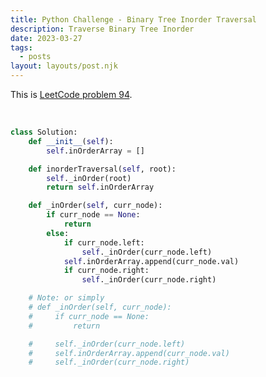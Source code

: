 ```yaml
---
title: Python Challenge - Binary Tree Inorder Traversal
description: Traverse Binary Tree Inorder
date: 2023-03-27
tags:
  - posts
layout: layouts/post.njk
---
```


This is [LeetCode problem 94](https://leetcode.com/problems/binary-tree-inorder-traversal/description/).

<br/>

```python
class Solution:
    def __init__(self):
        self.inOrderArray = []

    def inorderTraversal(self, root):
        self._inOrder(root)
        return self.inOrderArray

    def _inOrder(self, curr_node):
        if curr_node == None:
            return
        else:
            if curr_node.left:
                self._inOrder(curr_node.left)
            self.inOrderArray.append(curr_node.val)
            if curr_node.right:
                self._inOrder(curr_node.right)

    # Note: or simply
    # def _inOrder(self, curr_node):
    #     if curr_node == None:
    #         return

    #     self._inOrder(curr_node.left)
    #     self.inOrderArray.append(curr_node.val)
    #     self._inOrder(curr_node.right)
```
